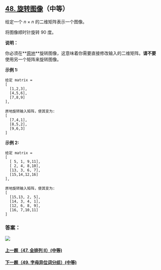## [48. 旋转图像](https://leetcode-cn.com/problems/rotate-image/)（中等）

给定一个 *n* × *n* 的二维矩阵表示一个图像。

将图像顺时针旋转 90 度。

**说明：**

你必须在**[原地](https://baike.baidu.com/item/原地算法)**旋转图像，这意味着你需要直接修改输入的二维矩阵。**请不要**使用另一个矩阵来旋转图像。

**示例 1:**

```
给定 matrix = 
[
  [1,2,3],
  [4,5,6],
  [7,8,9]
],

原地旋转输入矩阵，使其变为:
[
  [7,4,1],
  [8,5,2],
  [9,6,3]
]
```

**示例 2:**

```
给定 matrix =
[
  [ 5, 1, 9,11],
  [ 2, 4, 8,10],
  [13, 3, 6, 7],
  [15,14,12,16]
], 

原地旋转输入矩阵，使其变为:
[
  [15,13, 2, 5],
  [14, 3, 4, 1],
  [12, 6, 8, 9],
  [16, 7,10,11]
]
```



### 答案：



![](https://img-blog.csdnimg.cn/20200807155236311.png)

#### [上一题（47. 全排列 II）(中等)](https://github.com/sdwwld/leetCode/blob/master/src/main/java/com/wld/java/leetcode/leetCode0047.md)

#### [下一题（49. 字母异位词分组）(中等)](https://github.com/sdwwld/leetCode/blob/master/src/main/java/com/wld/java/leetcode/leetCode0049.md)